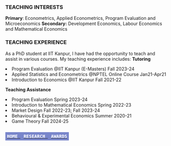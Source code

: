 ### TEACHING INTERESTS
**Primary**: Econometrics, Applied Econometrics, Program Evaluation and Microeconomics
**Secondary:** Development Economics, Labour Economics and Mathematical Economics

### TEACHING EXPERIENCE
As a PhD student at IIT Kanpur, I have had the opportunity to teach and assist in various courses. My teaching experience includes:
**Tutoring** 
<li> Program Evaluation
   @IIT Kanpur (E-Masters)        Fall 2023-24 </li>
  
<li> Applied Statistics and Econometrics
   @NPTEL Online Course         Jan21-Apr21 </li>
  
<li> Introduction to Economics
 @IIT Kanpur        Fall 2021-22</li>

**Teaching Assistance**
<li>Program Evaluation
  Spring 2023-24 </li>

<li>Introduction to Mathematical Economics
Spring 2022-23 </li>

<li>Market Design
Fall 2022-23; Fall 2023-24</li>

<li>Behavioural & Experimental Economics
Summer 2020-21</li>

<li> Game Theory
   Fall 2024-25
</li>

<br>

**[<kbd style="background-color: #7986cb; color: #ffffff; font-size:1em; padding: 5px; align: right;"> HOME </kbd>](README.md)**  **[<kbd style="background-color: #7986cb; color: #ffffff; font-size:1em; padding: 5px; align: right;"> RESEARCH </kbd>](research.md)**  **[<kbd style="background-color: #7986cb; color: #ffffff; font-size:1em; padding: 5px; align: right;"> AWARDS </kbd>](awards.md)**

